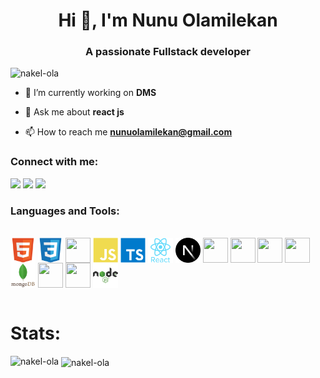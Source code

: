 <h1 align="center">Hi 👋, I'm Nunu Olamilekan</h1>
<h3 align="center">A passionate Fullstack developer</h3>

<p align="left"> <img src="https://komarev.com/ghpvc/?username=nakel-ola&label=Profile%20views&color=0e75b6&style=flat" alt="nakel-ola" /> </p>

- 🔭 I’m currently working on **DMS**

- 💬 Ask me about **react js**

- 📫 How to reach me **nunuolamilekan@gmail.com**

<h3 align="left">Connect with me:</h3>

[<img src="https://img.shields.io/badge/LinkedIn-0077B5?&logo=linkedin&logoColor=white"/>](https://linkedin.com/in/olamilekan-nunu)
[<img src="https://img.shields.io/badge/Instagram-E4405F?&logo=instagram&logoColor=white"/>](https://instagram.com/nakel.ola)
[<img src="https://img.shields.io/badge/-HackerRank-green?logo=hackerrank&logoColor=white"/>](https://www.hackerrank.com/nunuolamilekan)

<h3 align="left">Languages and Tools:</h3>

<div style="display: inline_block"><br>
  <img align="center"  height="40" width="40" src="https://raw.githubusercontent.com/devicons/devicon/master/icons/html5/html5-original.svg">
  <img align="center" height="40" width="40" src="https://raw.githubusercontent.com/devicons/devicon/master/icons/css3/css3-original.svg">
  <img align="center" height="40" width="40" src="https://www.vectorlogo.zone/logos/tailwindcss/tailwindcss-icon.svg">
  <img align="center" height="40" width="40" src="https://raw.githubusercontent.com/devicons/devicon/master/icons/javascript/javascript-plain.svg">
  <img align="center" height="40" width="40" src="https://raw.githubusercontent.com/devicons/devicon/master/icons/typescript/typescript-original.svg">
  <img align="center" height="40" width="40" src="https://raw.githubusercontent.com/devicons/devicon/master/icons/react/react-original-wordmark.svg">
  <img align="center" height="40" width="40" src="https://raw.githubusercontent.com/devicons/devicon/master/icons/nextjs/nextjs-original.svg">
  <img align="center" height="40" width="40" src="https://www.vectorlogo.zone/logos/dartlang/dartlang-icon.svg">
  <img align="center" height="40" width="40" src="https://www.vectorlogo.zone/logos/figma/figma-icon.svg">
  <img align="center" height="40" width="40" src="https://www.vectorlogo.zone/logos/flutterio/flutterio-icon.svg">
  <img align="center" height="40" width="40" src="https://www.vectorlogo.zone/logos/jestjsio/jestjsio-icon.svg">
  <img align="center" height="40" width="40" src="https://raw.githubusercontent.com/devicons/devicon/master/icons/mongodb/mongodb-original-wordmark.svg">
  <img align="center" height="40" width="40" src="https://www.vectorlogo.zone/logos/graphql/graphql-icon.svg">
  <img align="center" height="40" width="40" src="https://www.vectorlogo.zone/logos/firebase/firebase-icon.svg">
  <img align="center" height="40" width="40" src="https://raw.githubusercontent.com/devicons/devicon/master/icons/nodejs/nodejs-original-wordmark.svg">
</div>

<br>

# Stats:

<p><img align="left" src="https://github-readme-stats.vercel.app/api/top-langs?username=nakel-ola&show_icons=true&locale=en&layout=compact&theme=tokyonight" alt="nakel-ola" /></p>

<p>&nbsp;<img align="center" src="https://github-readme-stats.vercel.app/api?username=nakel-ola&theme=tokyonight&show_icons=true&locale=en&include_all_commits=true&count_private=true" alt="nakel-ola" /></p>
